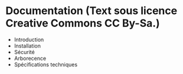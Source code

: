 # Documentation (Text sous licence Creative Commons CC By-Sa.)
- Introduction
- Installation
- Sécurité
- Arborecence
- Spécifications techniques

